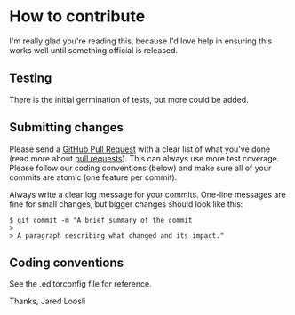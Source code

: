 # How to contribute

I'm really glad you're reading this, because I'd love help in ensuring this works well until something official is released.

## Testing

There is the initial germination of tests, but more could be added. 

## Submitting changes

Please send a [GitHub Pull Request](https://github.com/jloosli/node-firestore-import-export/pull/new/master) with a clear list of what you've done (read more about [pull requests](http://help.github.com/pull-requests/)). 
This can always use more test coverage. Please follow our coding conventions (below) and make sure all of your commits are atomic (one feature per commit).

Always write a clear log message for your commits. One-line messages are fine for small changes, but bigger changes should look like this:

    $ git commit -m "A brief summary of the commit
    > 
    > A paragraph describing what changed and its impact."

## Coding conventions

See the .editorconfig file for reference.

Thanks,
Jared Loosli